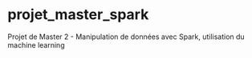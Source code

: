 # projet_master_spark
Projet de Master 2 - Manipulation de données avec Spark, utilisation du machine learning
